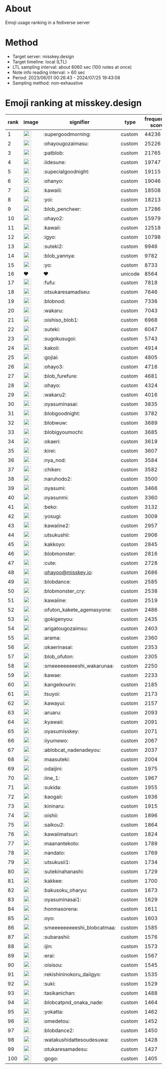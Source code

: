 # About
Emoji usage ranking in a fediverse server

# Method
- Target server: misskey.design
- Target timeline: local (LTL)
- LTL sampling interval: about 6060 sec (100 notes at once)
- Note info reading interval: > 60 sec
- Period: 2023/06/01 00:26:43 - 2024/07/25 19:43:08 
- Sampling method: non-exhaustive

# Emoji ranking at misskey.design

|rank|image|signifier|type|frequency score|
|----|----|----|----|----|
|1|<img height="24" src="https://misskey.design/emoji/supergoodmorning.webp">|:supergoodmorning:|custom|44236|
|2|<img height="24" src="https://misskey.design/emoji/ohayougozaimasu.webp">|:ohayougozaimasu:|custom|25226|
|3|<img height="24" src="https://misskey.design/emoji/patblob.webp">|:patblob:|custom|21765|
|4|<img height="24" src="https://misskey.design/emoji/iidesune.webp">|:iidesune:|custom|19747|
|5|<img height="24" src="https://misskey.design/emoji/supecialgoodnight.webp">|:supecialgoodnight:|custom|19115|
|6|<img height="24" src="https://misskey.design/emoji/ohanyo.webp">|:ohanyo:|custom|19046|
|7|<img height="24" src="https://misskey.design/emoji/kawaiii.webp">|:kawaiii:|custom|18508|
|8|<img height="24" src="https://misskey.design/emoji/yoi.webp">|:yoi:|custom|18213|
|9|<img height="24" src="https://misskey.design/emoji/blob_pencheer.webp">|:blob_pencheer:|custom|17286|
|10|<img height="24" src="https://misskey.design/emoji/ohayo2.webp">|:ohayo2:|custom|15979|
|11|<img height="24" src="https://misskey.design/emoji/kawaii.webp">|:kawaii:|custom|12518|
|12|<img height="24" src="https://misskey.design/emoji/igyo.webp">|:igyo:|custom|10798|
|13|<img height="24" src="https://misskey.design/emoji/suteki2.webp">|:suteki2:|custom|9946|
|14|<img height="24" src="https://misskey.design/emoji/blob_yannya.webp">|:blob_yannya:|custom|9782|
|15|<img height="24" src="https://misskey.design/emoji/yo.webp">|:yo:|custom|8733|
|16|❤|❤|unicode|8564|
|17|<img height="24" src="https://misskey.design/emoji/fufu.webp">|:fufu:|custom|7818|
|18|<img height="24" src="https://misskey.design/emoji/otsukaresamadseu.webp">|:otsukaresamadseu:|custom|7646|
|19|<img height="24" src="https://misskey.design/emoji/blobnod.webp">|:blobnod:|custom|7336|
|20|<img height="24" src="https://misskey.design/emoji/wakaru.webp">|:wakaru:|custom|7043|
|21|<img height="24" src="https://misskey.design/emoji/oishiso_blob1.webp">|:oishiso_blob1:|custom|6968|
|22|<img height="24" src="https://misskey.design/emoji/suteki.webp">|:suteki:|custom|6047|
|23|<img height="24" src="https://misskey.design/emoji/sugokusugoi.webp">|:sugokusugoi:|custom|5743|
|24|<img height="24" src="https://misskey.design/emoji/kakoii.webp">|:kakoii:|custom|4914|
|25|<img height="24" src="https://misskey.design/emoji/gojiai.webp">|:gojiai:|custom|4805|
|26|<img height="24" src="https://misskey.design/emoji/ohayo3.webp">|:ohayo3:|custom|4716|
|27|<img height="24" src="https://misskey.design/emoji/blob_furefure.webp">|:blob_furefure:|custom|4681|
|28|<img height="24" src="https://misskey.design/emoji/ohayo.webp">|:ohayo:|custom|4324|
|29|<img height="24" src="https://misskey.design/emoji/wakaru2.webp">|:wakaru2:|custom|4016|
|30|<img height="24" src="https://misskey.design/emoji/oyasuminasai.webp">|:oyasuminasai:|custom|3835|
|31|<img height="24" src="https://misskey.design/emoji/blobgoodnight.webp">|:blobgoodnight:|custom|3782|
|32|<img height="24" src="https://misskey.design/emoji/blobwuw.webp">|:blobwuw:|custom|3689|
|33|<img height="24" src="https://misskey.design/emoji/blobigyoumochi.webp">|:blobigyoumochi:|custom|3685|
|34|<img height="24" src="https://misskey.design/emoji/okaeri.webp">|:okaeri:|custom|3619|
|35|<img height="24" src="https://misskey.design/emoji/kirei.webp">|:kirei:|custom|3607|
|36|<img height="24" src="https://misskey.design/emoji/nya_nod.webp">|:nya_nod:|custom|3584|
|37|<img height="24" src="https://misskey.design/emoji/chiken.webp">|:chiken:|custom|3582|
|38|<img height="24" src="https://misskey.design/emoji/naruhodo2.webp">|:naruhodo2:|custom|3500|
|39|<img height="24" src="https://misskey.design/emoji/oyasumi.webp">|:oyasumi:|custom|3466|
|40|<img height="24" src="https://misskey.design/emoji/oyasunmi.webp">|:oyasunmi:|custom|3360|
|41|<img height="24" src="https://misskey.design/emoji/beko.webp">|:beko:|custom|3132|
|42|<img height="24" src="https://misskey.design/emoji/yosugi.webp">|:yosugi:|custom|3009|
|43|<img height="24" src="https://misskey.design/emoji/kawaiine2.webp">|:kawaiine2:|custom|2957|
|44|<img height="24" src="https://misskey.design/emoji/utsukushii.webp">|:utsukushii:|custom|2906|
|45|<img height="24" src="https://misskey.design/emoji/kakkoyo.webp">|:kakkoyo:|custom|2845|
|46|<img height="24" src="https://misskey.design/emoji/blobmonster.webp">|:blobmonster:|custom|2816|
|47|<img height="24" src="https://misskey.design/emoji/cute.webp">|:cute:|custom|2728|
|48|<img height="24" src="https://misskey.design/emoji/ohayoo.webp">|:ohayoo@misskey.io:|custom|2686|
|49|<img height="24" src="https://misskey.design/emoji/blobdance.webp">|:blobdance:|custom|2585|
|50|<img height="24" src="https://misskey.design/emoji/blobmonster_cry.webp">|:blobmonster_cry:|custom|2538|
|51|<img height="24" src="https://misskey.design/emoji/kawaiine.webp">|:kawaiine:|custom|2519|
|52|<img height="24" src="https://misskey.design/emoji/ofuton_kakete_agemasyone.webp">|:ofuton_kakete_agemasyone:|custom|2486|
|53|<img height="24" src="https://misskey.design/emoji/gokigenyou.webp">|:gokigenyou:|custom|2435|
|54|<img height="24" src="https://misskey.design/emoji/arigatougozaimsu.webp">|:arigatougozaimsu:|custom|2403|
|55|<img height="24" src="https://misskey.design/emoji/arama.webp">|:arama:|custom|2360|
|56|<img height="24" src="https://misskey.design/emoji/okaerinasai.webp">|:okaerinasai:|custom|2353|
|57|<img height="24" src="https://misskey.design/emoji/blob_ofuton.webp">|:blob_ofuton:|custom|2305|
|58|<img height="24" src="https://misskey.design/emoji/smeeeeeeeeeshi_wakarunaa.webp">|:smeeeeeeeeeshi_wakarunaa:|custom|2250|
|59|<img height="24" src="https://misskey.design/emoji/kawae.webp">|:kawae:|custom|2233|
|60|<img height="24" src="https://misskey.design/emoji/kangeikourin.webp">|:kangeikourin:|custom|2185|
|61|<img height="24" src="https://misskey.design/emoji/tsuyoi.webp">|:tsuyoi:|custom|2173|
|62|<img height="24" src="https://misskey.design/emoji/kawayui.webp">|:kawayui:|custom|2157|
|63|<img height="24" src="https://misskey.design/emoji/aruaru.webp">|:aruaru:|custom|2093|
|64|<img height="24" src="https://misskey.design/emoji/kyawaii.webp">|:kyawaii:|custom|2091|
|65|<img height="24" src="https://misskey.design/emoji/oyasumisskey.webp">|:oyasumisskey:|custom|2071|
|66|<img height="24" src="https://misskey.design/emoji/iiyumewo.webp">|:iiyumewo:|custom|2067|
|67|<img height="24" src="https://misskey.design/emoji/ablobcat_nadenadeyou.webp">|:ablobcat_nadenadeyou:|custom|2037|
|68|<img height="24" src="https://misskey.design/emoji/maasuteki.webp">|:maasuteki:|custom|2004|
|69|<img height="24" src="https://misskey.design/emoji/odaijini.webp">|:odaijini:|custom|1975|
|70|<img height="24" src="https://misskey.design/emoji/iine_1.webp">|:iine_1:|custom|1967|
|71|<img height="24" src="https://misskey.design/emoji/sukida.webp">|:sukida:|custom|1955|
|72|<img height="24" src="https://misskey.design/emoji/kaogaii.webp">|:kaogaii:|custom|1936|
|73|<img height="24" src="https://misskey.design/emoji/kininaru.webp">|:kininaru:|custom|1915|
|74|<img height="24" src="https://misskey.design/emoji/oishii.webp">|:oishii:|custom|1896|
|75|<img height="24" src="https://misskey.design/emoji/saikou2.webp">|:saikou2:|custom|1864|
|76|<img height="24" src="https://misskey.design/emoji/kawaiimatsuri.webp">|:kawaiimatsuri:|custom|1824|
|77|<img height="24" src="https://misskey.design/emoji/maanantekoto.webp">|:maanantekoto:|custom|1789|
|78|<img height="24" src="https://misskey.design/emoji/nandato.webp">|:nandato:|custom|1769|
|79|<img height="24" src="https://misskey.design/emoji/utsukusii1.webp">|:utsukusii1:|custom|1734|
|80|<img height="24" src="https://misskey.design/emoji/sutekinahanashi.webp">|:sutekinahanashi:|custom|1729|
|81|<img height="24" src="https://misskey.design/emoji/kakkee.webp">|:kakkee:|custom|1700|
|82|<img height="24" src="https://misskey.design/emoji/bakusoku_oharyu.webp">|:bakusoku_oharyu:|custom|1673|
|83|<img height="24" src="https://misskey.design/emoji/oyasuminasai1.webp">|:oyasuminasai1:|custom|1629|
|84|<img height="24" src="https://misskey.design/emoji/honmasorena.webp">|:honmasorena:|custom|1611|
|85|<img height="24" src="https://misskey.design/emoji/oyo.webp">|:oyo:|custom|1603|
|86|<img height="24" src="https://misskey.design/emoji/smeeeeeeeeeshi_blobcatmaa.webp">|:smeeeeeeeeeshi_blobcatmaa:|custom|1585|
|87|<img height="24" src="https://misskey.design/emoji/subarashii.webp">|:subarashii:|custom|1576|
|88|<img height="24" src="https://misskey.design/emoji/ijin.webp">|:ijin:|custom|1573|
|89|<img height="24" src="https://misskey.design/emoji/erai.webp">|:erai:|custom|1567|
|90|<img height="24" src="https://misskey.design/emoji/oisisou.webp">|:oisisou:|custom|1545|
|91|<img height="24" src="https://misskey.design/emoji/rekishininokoru_daiigyo.webp">|:rekishininokoru_daiigyo:|custom|1535|
|92|<img height="24" src="https://misskey.design/emoji/suki.webp">|:suki:|custom|1529|
|93|<img height="24" src="https://misskey.design/emoji/tasikanichan.webp">|:tasikanichan:|custom|1488|
|94|<img height="24" src="https://misskey.design/emoji/blobcatpnd_onaka_nade.webp">|:blobcatpnd_onaka_nade:|custom|1464|
|95|<img height="24" src="https://misskey.design/emoji/yokatta.webp">|:yokatta:|custom|1462|
|96|<img height="24" src="https://misskey.design/emoji/omedetou.webp">|:omedetou:|custom|1452|
|97|<img height="24" src="https://misskey.design/emoji/blobdance2.webp">|:blobdance2:|custom|1450|
|98|<img height="24" src="https://misskey.design/emoji/watakushidattesoudesuwa.webp">|:watakushidattesoudesuwa:|custom|1428|
|99|<img height="24" src="https://misskey.design/emoji/otukaresamadesu.webp">|:otukaresamadesu:|custom|1427|
|100|<img height="24" src="https://misskey.design/emoji/gogo.webp">|:gogo:|custom|1405|
